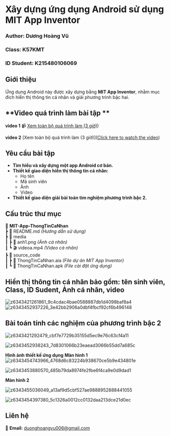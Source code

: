 # Xây dựng ứng dụng Android sử dụng MIT App Inventor  
### **Author:** Dương Hoàng Vũ  
### **Class:** K57KMT  
### **ID Student:** K215480106069  

## **Giới thiệu**  
Ứng dụng Android này được xây dựng bằng **MIT App Inventor**, nhằm mục đích hiển thị thông tin cá nhân và giải phương trình bậc hai.

## **Video quá trình làm bài tập **   
**video 1**
📹 [Xem toàn bộ quá trình làm (3 giờ)](https://www.youtube.com/watch?v=ip0IdVIdMIc&t=1s))

**video 2**
 [Xem toàn bộ quá trình làm (3 giờ)]([Click here to watch the video](https://www.youtube.com/watch?v=IfGjKiD_UDY&t=6s))
## **Yêu cầu bài tập**  
- **Tìm hiểu và xây dựng một app Android cơ bản.**  
- **Thiết kế giao diện hiển thị thông tin cá nhân:**  
  - Họ tên  
  - Mã sinh viên  
  - Ảnh  
  - Video  
- **Thiết kế giao diện giải bài toán tìm nghiệm phương trình bậc 2.**  

## **Cấu trúc thư mục**  
📂 **MIT-App-ThongTinCaNhan**  
 ┣ 📜 README.md *(Hướng dẫn sử dụng)*  
 ┣ 📂 media  
 ┃ ┣ 📸 anh1.png *(Ảnh cá nhân)*  
 ┃ ┗ 🎬 videoa.mp4 *(Video cá nhân)*  
 ┣ 📂 source_code  
 ┃ ┣ 📜 ThongTinCaNhan.aia *(File dự án MIT App Inventor)*  
 ┃ ┗ 📜 ThongTinCaNhan.apk *(File cài đặt ứng dụng)*  

 
## **Hiển thị thông tin cá nhân bảo gồm: tên sinh viên, Class, ID Sudent, Ảnh cá nhân, video**
![z6343421261861_9c4cdac4bae0588887db1d4098baf8a4](https://github.com/user-attachments/assets/4d68531c-4210-4e81-80c4-dad339d034c3)
![z6343452937226_3e42bb2906a0dbf4fbcf92cf6b496148](https://github.com/user-attachments/assets/9307752e-5c6a-4b90-97f8-43a428406fdf)

## **Bài toán tính các nghiệm của phương trình bậc 2**
![z6343421292479_cbf7e7729b35155d5ec9e76c63cf4a11](https://github.com/user-attachments/assets/941c1d59-4aa1-4a33-b271-8c924f2f2412)

![z6343452938243_7d8301066b23eaead3066b55dd7a685c](https://github.com/user-attachments/assets/37d2b1d6-093e-4380-b255-4fb35447e496)


**Hình ảnh thiết kế ứng dụng**
**Màn hình 1**
![z6343454743966_4768d6c83224b938670ce5b9e434801e](https://github.com/user-attachments/assets/865de09a-0eef-48d0-aaf3-d6c65d6150c2)



![z6343453880570_485b79da8974fe2fbe6f4ca9e0d9dad1](https://github.com/user-attachments/assets/78b654c4-eee9-4e75-ba3d-d270f292bb37)


**Màn hình 2**

![z6343455036049_a13af9d5cbf527ae9888952888441055](https://github.com/user-attachments/assets/c3171250-6e3f-408b-8a4b-4a93092b3e93)


![z6343454397380_5c1326a0012cc0132daa213dce21d0ec](https://github.com/user-attachments/assets/7d1fe5c0-c598-4d14-9f38-5a3266758c82)


## **Liên hệ**  
📩 **Email:** duonghoangvu006@gmail.com  
